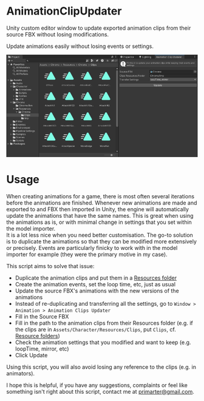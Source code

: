 # AnimationClipUpdater

Unity custom editor window to update exported animation clips from their source FBX without losing modifications.

Update animations easily without losing events or settings.

![Screenshot of the plugin](Screenshot.png)

# Usage

When creating animations for a game, there is most often several iterations before the animations are finished.
Whenever new animations are made and exported to and FBX then imported in Unity, the engine will automatically update the animations that have the same names.
This is great when using the animations as is, or with minimal change in settings that you set within the model importer.  
It is a lot less nice when you need better customisation. The go-to solution is to duplicate the animations so that they can be modified more extensively or precisely.
Events are particularly finicky to work with in the model importer for example (they were the primary motive in my case).

This script aims to solve that issue:

- Duplicate the animation clips and put them in a [Resources folder](https://docs.unity3d.com/ScriptReference/Resources.html)
- Create the animation events, set the loop time, etc, just as usual
- Update the source FBX's animations with the new versions of the animations
- Instead of re-duplicating and transferring all the settings, go to `Window > Animation > Animation Clips Updater`
- Fill in the Source FBX
- Fill in the path to the animation clips from their Resources folder (e.g. if the clips are in `Assets/Character/Resources/Clips`, put `Clips`, cf. [Resource folders](https://docs.unity3d.com/ScriptReference/Resources.html))
- Check the animation settings that you modified and want to keep (e.g. loopTime, mirror, etc)
- Click Update

Using this script, you will also avoid losing any reference to the clips (e.g. in animators).

I hope this is helpful, if you have any suggestions, complaints or feel like something isn't right about this script, contact me at primarter@gmail.com.